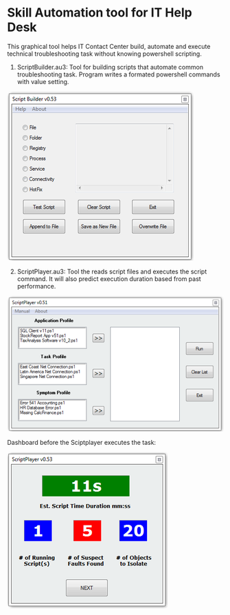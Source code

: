 # Skill Automation tool for IT Help Desk
This graphical tool helps IT Contact Center build, automate and execute technical troubleshooting task without knowing powershell scripting.


1) ScriptBuilder.au3: Tool for building scripts that automate common troubleshooting task. Program writes a formated powershell commands with value setting.     

![Script Builder](https://github.com/ntemena720/SkillAutomation/blob/master/scriptbuilder.PNG)




2) ScriptPlayer.au3: Tool the reads script files and executes the script command. It will also predict execution duration based from past performance.
  
![Script Builder](https://github.com/ntemena720/SkillAutomation/blob/master/ScriptPlayer.PNG)

Dashboard before the Sciptplayer executes the task:

![Script Builder](https://github.com/ntemena720/SkillAutomation/blob/master/ScriptDash.PNG)








